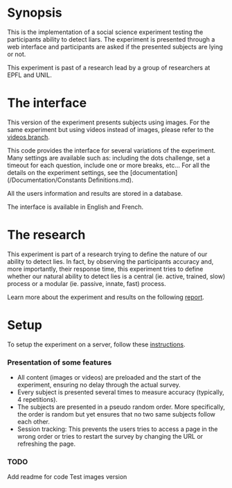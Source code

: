 # Synopsis

This is the implementation of a social science experiment testing the participants ability to detect liars. The experiment is presented through a web interface and participants are asked if the presented subjects are lying or not.

This experiment is past of a research lead by a group of researchers at EPFL and UNIL.

# The interface

This version of the experiment presents subjects using images. For the same experiment but using videos instead of images, please refer to the [videos branch](https://github.com/RaffaeleCanale/Lying-Cues-Experience/tree/videos).

This code provides the interface for several variations of the experiment. Many settings are available such as: including the dots challenge, set a timeout for each question, include one or more breaks, etc... For all the details on the experiment settings, see the [documentation](/Documentation/Constants Definitions.md).

All the users information and results are stored in a database.

The interface is available in English and French.

# The research

This experiment is part of a research trying to define the nature of our ability to detect lies. In fact, by observing the participants accuracy and, more importantly, their response time, this experiment tries to define whether our natural ability to detect lies is a central (ie. active, trained, slow) process or a modular (ie. passive, innate, fast) process.

Learn more about the experiment and results on the following [report](/Reports/canale.pdf).


# Setup

To setup the experiment on a server, follow these [instructions](/Documentation/README.md).



### Presentation of some features

* All content (images or videos) are preloaded and the start of the experiment, ensuring no delay through the actual survey.
* Every subject is presented several times to measure accuracy (typically, 4 repetitions).
* The subjects are presented in a pseudo random order. More specifically, the order is random but yet ensures that no two same subjects follow each other.
* Session tracking: This prevents the users tries to access a page in the wrong order or tries to restart the survey by changing the URL or refreshing the page.

### TODO
Add readme for code
Test images version